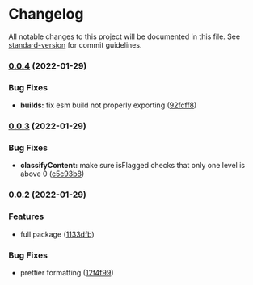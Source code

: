 # Changelog

All notable changes to this project will be documented in this file. See [standard-version](https://github.com/conventional-changelog/standard-version) for commit guidelines.

### [0.0.4](https://github.com/axisiscool/oterlu-api/compare/v0.0.3...v0.0.4) (2022-01-29)


### Bug Fixes

* **builds:** fix esm build not properly exporting ([92fcff8](https://github.com/axisiscool/oterlu-api/commit/92fcff894172e90b8d56cdf1162080490e164702))

### [0.0.3](https://github.com/axisiscool/oterlu-api/compare/v0.0.2...v0.0.3) (2022-01-29)


### Bug Fixes

* **classifyContent:** make sure isFlagged checks that only one level is above 0 ([c5c93b8](https://github.com/axisiscool/oterlu-api/commit/c5c93b8fac553cf1f1c7061b997dba84542f95a2))

### 0.0.2 (2022-01-29)


### Features

* full package ([1133dfb](https://github.com/axisiscool/oterlu-api/commit/1133dfb2bb839fc883f738440a4c17b2d04e3932))


### Bug Fixes

* prettier formatting ([12f4f99](https://github.com/axisiscool/oterlu-api/commit/12f4f9973ebc241c2ad2d2909b4bb847c9d7933b))
